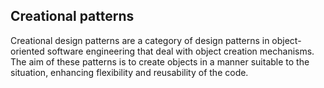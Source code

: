 ## Creational patterns

Creational design patterns are a category of design patterns in object-oriented software engineering that deal with object creation mechanisms. The aim of these patterns is to create objects in a manner suitable to the situation, enhancing flexibility and reusability of the code.